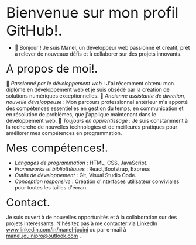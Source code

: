 <span style="font-size: 40px;">Bienvenue sur mon profil GitHub!.</span>

- 👋 Bonjour ! Je suis Manel, un développeur web passionné et créatif, prêt à relever de nouveaux défis et à collaborer sur des projets innovants.
  
<span style="font-size: 30px;">A propos de moi!.</span>

🌟 *Passionné par le développement web* : J'ai récemment obtenu mon diplôme en développement web et je suis obsédé par la création de solutions numériques exceptionnelles.
💼 *Ancienne assistante de direction, nouvelle développeuse* : Mon parcours professionnel antérieur m'a apporté des compétences essentielles en gestion du temps,
en communication et en résolution de problèmes, que j'applique maintenant dans le développement web.
🚀 *Toujours en apprentissage* : Je suis constamment à la recherche de nouvelles technologies et de meilleures pratiques pour améliorer mes compétences en programmation.

<span style="font-size: 30px;">Mes compétences!.</span>

- *Langages de programmation* : HTML, CSS, JavaScript.
- *Frameworks et bibliothèques* : React,Bootstrap, Express
- *Outils de développement* : Git, Visual Studio Code.
- *Conception responsive* : Création d'interfaces utilisateur conviviales pour toutes les tailles d'écran.

<span style="font-size: 30px;">Contact.</span>

Je suis ouvert à de nouvelles opportunités et à la collaboration sur des projets intéressants.
N'hésitez pas à me contacter via LinkedIn www.linkedin.com/in/manel-jouini ou par e-mail à manel.jouinipro@outlook.com .
